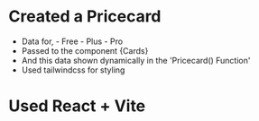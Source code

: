 # Created a Pricecard
- Data for,
        - Free
        - Plus
        - Pro
- Passed to the component {Cards}
- And this data shown dynamically in the 'Pricecard() Function'
- Used tailwindcss for styling  
 # Used React + Vite
